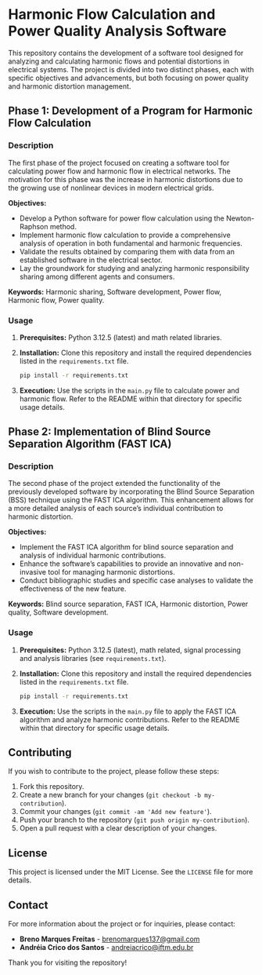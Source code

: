 # Harmonic Flow Calculation and Power Quality Analysis Software

This repository contains the development of a software tool designed for analyzing and calculating harmonic flows and potential distortions in electrical systems. The project is divided into two distinct phases, each with specific objectives and advancements, but both focusing on power quality and harmonic distortion management.

## Phase 1: Development of a Program for Harmonic Flow Calculation

### Description

The first phase of the project focused on creating a software tool for calculating power flow and harmonic flow in electrical networks. The motivation for this phase was the increase in harmonic distortions due to the growing use of nonlinear devices in modern electrical grids.

**Objectives:**
- Develop a Python software for power flow calculation using the Newton-Raphson method.
- Implement harmonic flow calculation to provide a comprehensive analysis of operation in both fundamental and harmonic frequencies.
- Validate the results obtained by comparing them with data from an established software in the electrical sector.
- Lay the groundwork for studying and analyzing harmonic responsibility sharing among different agents and consumers.

**Keywords:** Harmonic sharing, Software development, Power flow, Harmonic flow, Power quality.

### Usage

1. **Prerequisites:** Python 3.12.5 (latest) and math related libraries.
2. **Installation:** Clone this repository and install the required dependencies listed in the `requirements.txt` file.

    ```bash
    pip install -r requirements.txt
    ```

3. **Execution:** Use the scripts in the `main.py` file to calculate power and harmonic flow. Refer to the README within that directory for specific usage details.

## Phase 2: Implementation of Blind Source Separation Algorithm (FAST ICA)

### Description

The second phase of the project extended the functionality of the previously developed software by incorporating the Blind Source Separation (BSS) technique using the FAST ICA algorithm. This enhancement allows for a more detailed analysis of each source’s individual contribution to harmonic distortion.

**Objectives:**
- Implement the FAST ICA algorithm for blind source separation and analysis of individual harmonic contributions.
- Enhance the software’s capabilities to provide an innovative and non-invasive tool for managing harmonic distortions.
- Conduct bibliographic studies and specific case analyses to validate the effectiveness of the new feature.

**Keywords:** Blind source separation, FAST ICA, Harmonic distortion, Power quality, Software development.

### Usage

1. **Prerequisites:** Python 3.12.5 (latest),  math related, signal processing and analysis libraries (see `requirements.txt`).
2. **Installation:** Clone this repository and install the required dependencies listed in the `requirements.txt` file.

    ```bash
    pip install -r requirements.txt
    ```

3. **Execution:** Use the scripts in the `main.py` file to apply the FAST ICA algorithm and analyze harmonic contributions. Refer to the README within that directory for specific usage details.

## Contributing

If you wish to contribute to the project, please follow these steps:

1. Fork this repository.
2. Create a new branch for your changes (`git checkout -b my-contribution`).
3. Commit your changes (`git commit -am 'Add new feature'`).
4. Push your branch to the repository (`git push origin my-contribution`).
5. Open a pull request with a clear description of your changes.

## License

This project is licensed under the MIT License. See the `LICENSE` file for more details.

## Contact

For more information about the project or for inquiries, please contact:

- **Breno Marques Freitas** - [brenomarques137@gmail.com](mailto:your-email@example.com)
- **Andréia Crico dos Santos** - [andreiacrico@iftm.edu.br](mailto:your-email@example.com)

Thank you for visiting the repository!
